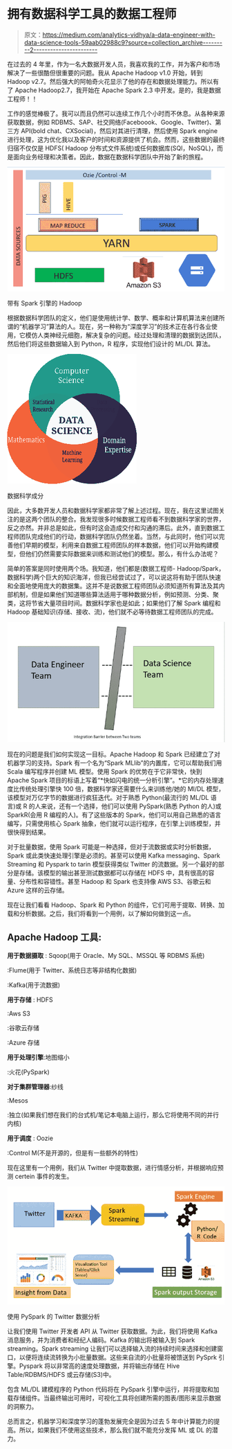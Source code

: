 # 拥有数据科学工具的数据工程师

> 原文：<https://medium.com/analytics-vidhya/a-data-engineer-with-data-science-tools-59aab02988c9?source=collection_archive---------2----------------------->

在过去的 4 年里，作为一名大数据开发人员，我喜欢我的工作，并为客户和市场解决了一些很酷但很重要的问题。我从 Apache Hadoop v1.0 开始，转到 Hadoop v2.7。然后强大的阿帕奇火花显示了他的存在和数据处理能力。所以有了 Apache Hadoop2.7，我开始在 Apache Spark 2.3 中开发。是的，我是数据工程师！！

工作的感觉棒极了。我可以而且仍然可以连续工作几个小时而不休息。从各种来源获取数据，例如 RDBMS、SAP、社交网络(Faceboook、Google、Twitter)、第三方 API(bold chat、CXSocial)，然后对其进行清理，然后使用 Spark engine 进行处理，这为优化我以及客户的时间和资源提供了机会。然而，这些数据的最终归宿不仅仅是 HDFS( Hadoop 分布式文件系统)或任何数据库(SQl，NoSQL)，而是面向业务经理和决策者。因此，数据在数据科学团队中开始了新的旅程。

![](img/a9079d2e7395d56919fc7a360f810516.png)

带有 Spark 引擎的 Hadoop

根据数据科学团队的定义，他们是使用统计学、数学、概率和计算机算法来创建所谓的“机器学习”算法的人。现在，另一种称为“深度学习”的技术正在各行各业使用，它模仿人类神经元细胞，解决复杂的问题。经过处理和清理的数据到达团队，然后他们将这些数据输入到 Python，R 程序，实现他们设计的 ML/DL 算法。

![](img/706262607578d71ea75269f864ecbf02.png)

数据科学成分

因此，大多数开发人员和数据科学家都非常了解上述过程。现在，我在这里试图关注的是这两个团队的整合。我发现很多时候数据工程师看不到数据科学家的世界，反之亦然。并非总是如此，但有时这会造成交付和沟通的滞后。此外，直到数据工程师团队完成他们的行动，数据科学团队仍然坐着。当然，与此同时，他们可以完善他们早期的模型，利用来自数据工程师团队的样本数据，他们可以开始构建模型，但他们仍然需要实际数据来训练和测试他们的模型。那么，有什么办法呢？

简单的答案是同时使用两个场。我知道，他们都是(数据工程师- Hadoop/Spark，数据科学)两个巨大的知识海洋，但我已经尝试过了，可以说这将有助于团队快速和全面地使用庞大的数据集。这并不是说数据工程师团队必须知道所有算法及其内部机制，但是如果他们知道哪些算法适用于哪种数据分析，例如预测、分类、聚类，这将节省大量项目时间。数据科学家也是如此；如果他们了解 Spark 编程和 Hadoop 基础知识(存储、接收、流)，他们就不必等待数据工程师团队的完成。

![](img/bf2a66a216027a7d32d101e534d3307d.png)

现在的问题是我们如何实现这一目标。Apache Hadoop 和 Spark 已经建立了对机器学习的支持。Spark 有一个名为“Spark MLlib”的内置库，它可以帮助我们用 Scala 编写程序并创建 ML 模型。使用 Spark 的优势在于它非常快，快到 Apache Spark 项目的标语上写着“*快如闪电的统一分析引擎”。*它的内存处理速度比传统处理引擎快 100 倍，数据科学家还需要什么来训练他/她的 Ml/DL 模型，该模型对万亿字节的数据进行疯狂迭代。对于熟悉 Python(最流行的 ML/DL 语言)或 R 的人来说，还有一个选择，他们可以使用 PySpark(熟悉 Python 的人)或 SparkR(会用 R 编程的人)。有了这些版本的 Spark，他们可以用自己熟悉的语言编写，只需使用核心 Spark 抽象，他们就可以运行程序，在引擎上训练模型，并很快得到结果。

对于批量数据，使用 Spark 可能是一种选择，但对于流数据或实时分析数据，Spark 或此类快速处理引擎是必须的。甚至可以使用 Kafka messaging、Spark Streaming 和 Pyspark to tarin 模型获得类似 Twitter 的流数据。另一个最好的部分是存储。该模型的输出甚至测试数据都可以存储在 HDFS 中，具有很高的容量、分布性和容错性。甚至 Hadoop 和 Spark 也支持像 AWS S3、谷歌云和 Azure 这样的云存储。

现在让我们看看 Hadoop、Spark 和 Python 的组件，它们可用于提取、转换、加载和分析数据。之后，我们将看到一个用例，以了解如何做到这一点。

## **Apache Hadoop 工具:**

**用于数据摄取** : Sqoop(用于 Oracle、My SQL、MSSQL 等 RDBMS 系统)

:Flume(用于 Twitter、系统日志等非结构化数据)

:Kafka(用于流数据)

**用于存储** : HDFS

:Aws S3

:谷歌云存储

:Azure 存储

**用于处理引擎**:地图缩小

:火花(PySpark)

**对于集群管理器**:纱线

:Mesos

:独立(如果我们想在我们的台式机/笔记本电脑上运行，那么它将使用不同的并行内核)

**用于调度** : Oozie

:Control M(不是开源的，但是有一些额外的特性)

现在这里有一个用例，我们从 Twitter 中提取数据，进行情感分析，并根据响应预测 certein 事件的发生。

![](img/912aee4c2125f4ec8d7ea0fdae8fcfb9.png)

使用 PySpark 的 Twitter 数据分析

让我们使用 Twitter 开发者 API 从 Twitter 获取数据。为此，我们将使用 Kafka 消息服务，并为消费者和经纪人编码。Kafka 的输出将被输入到 Spark streaming。Spark streaming 让我们可以选择输入流的持续时间来选择和创建窗口，以便将连续流转换为小批量数据。这些来自流的小批量将被馈送到 PySprk 引擎。Pyspark 将以非常高的速度处理数据，并将输出存储在 Hive Table/RDBMS/HDFS 或云存储(S3)中。

包含 ML/DL 建模程序的 Python 代码将在 PySpark 引擎中运行，并将提取和加载存储组件。当最终输出可用时，可视化工具将创建所需的图表/图形来显示数据的洞察力。

总而言之，机器学习和深度学习的蓬勃发展完全是因为过去 5 年中计算能力的提高。所以，如果我们不使用这些技术，那么我们就不能充分发挥 ML 或 DL 的潜力。